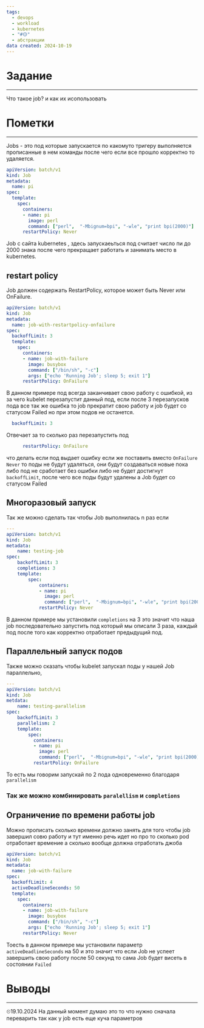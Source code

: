 ```yaml
---
tags:
  - devops
  - workload
  - kubernetes
  - "#🟡"
  - абстракции
data created: 2024-10-19
---
```

# Задание
----
Что такое job? и как их исопользовать

# Пометки 
---
Jobs - это под которые запускается по какомуто тригеру выполняется прописанные в нем команды после чего если все прошло корректно то удаляется.
```yaml
apiVersion: batch/v1
kind: Job
metadata:
  name: pi
spec:
  template:
    spec:
      containers:
      - name: pi
        image: perl
        command: ["perl",  "-Mbignum=bpi", "-wle", "print bpi(2000)"]
      restartPolicy: Never
```
Job с сайта kubernetes , здесь запускаеьться под считает число пи до 2000 знака после чего прекращает работать и занимать место в kubernetes.

## restart policy 
Job должен содержать RestartPolicy, которое может быть Never или OnFailure.

```yaml
apiVersion: batch/v1
kind: Job
metadata:
  name: job-with-restartpolicy-onfailure
spec:
  backoffLimit: 3
  template:
    spec:
      containers:
      - name: job-with-failure
        image: busybox
        command: ["/bin/sh", "-c"]
        args: ["echo 'Running Job'; sleep 5; exit 1"]
      restartPolicy: OnFailure
```
В данном примере под всегда заканчивает свою работу с ошибкой, из за чего kubelet перезапустит данный под, если после 3 перезапусков пода все так же ошибка то job прекратит свою работу и job будет со статусом Failed но при этом подов не останется.
```yaml
  backoffLimit: 3
```
Отвечает за то сколько раз перезапустить под
```yaml
      restartPolicy: OnFailure
```
что делать если под выдает ошибку
если же поставить вместо `OnFailure` `Never` то поды не будут удаляться, они будут создаваться новые пока либо под не сработает без ошибки либо не будет достигнут `backoffLimit`, после чего все поды будут удалены а Job будет со статусом Failed

## Многоразовый запуск
Так же можно сделать так чтобы Job выполнилась n раз если
```yaml
---
apiVersion: batch/v1
kind: Job
metadata:
	name: testing-job
spec:
	backoffLimit: 3
	completions: 3
	template:
		spec:
			containers:
			- name: pi
			  image: perl
	          command: ["perl",  "-Mbignum=bpi", "-wle", "print bpi(2000)"]
		    restartPolicy: Never
```
В данном примере мы установили `completions` на 3 это значит что наша job последовательно запустить под который мы описали 3 раза, каждый под после того как корректно отработает предыдущий под.

## Параллельный запуск подов
Также можно сказать чтобы kubelet запускал поды у нашей Job параллельно,
```yaml
---
apiVersion: batch/v1
kind: Job
metdata:
	name: testing-parallelism
spec:
	backoffLimit: 3
	parallelism: 2
	template:
	    spec:
	      containers:
	      - name: pi
	        image: perl
	        command: ["perl",  "-Mbignum=bpi", "-wle", "print bpi(2000)"]
	      restartPolicy: OnFailure
```
То есть мы говорим запускай по 2 пода одновременно благодаря `parallelism`

### Так же можно комбинировать `paralellism` и `completions`

## Ограничение по времени работы job
Можно прописать сколько времени должно занять для того чтобы job завершил совю работу и тут именно речь идет но про то сколько pod отработает времение а сколько вообще должна отработать джоба 
```yaml
apiVersion: batch/v1
kind: Job
metadata:
  name: job-with-failure
spec:
  backoffLimit: 4
  activeDeadlineSeconds: 50
  template:
    spec:
      containers:
      - name: job-with-failure
        image: busybox
        command: ["/bin/sh", "-c"]
        args: ["echo 'Running Job'; sleep 5; exit 1"]
      restartPolicy: Never
```
Тоесть в данном примере мы установили параметр `activeDeadlineSeconds` на 50 и это значит что если Job не успеет завершить свою работу после 50 секунд то сама Job будет висеть в состоянии `Failed`



# Выводы

---
⏲19.10.2024 На данный момент думаю это то что нужно сначала переварить так как у job есть еще куча параметров 
